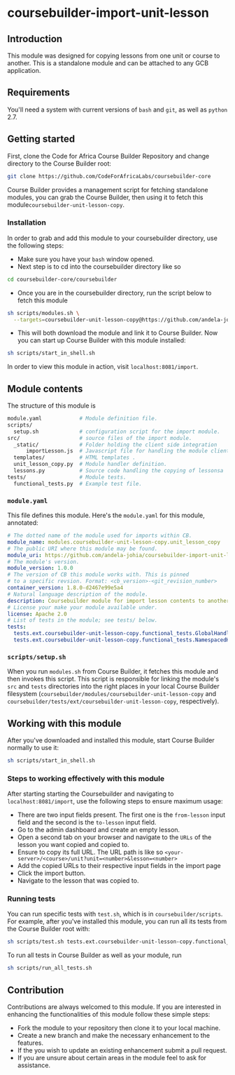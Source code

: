 # coursebuilder-import-unit-lesson

## Introduction
This module was designed for copying lessons from one unit or course to another. This is a standalone module and can be attached to any GCB application.

## Requirements

You'll need a system with current versions of `bash` and `git`, as well as
`python` 2.7.

## Getting started

First, clone the Code for Africa Course Builder Repository and change directory to the Course Builder root:

```sh
git clone https://github.com/CodeForAfricaLabs/coursebuilder-core
```

Course Builder provides a management script for fetching standalone modules, you can grab the Course Builder, then using it to fetch this module`coursebuilder-unit-lesson-copy`.

### Installation
In order to grab and add this module to your coursebuilder directory, use the following steps:

- Make sure you have your `bash` window opened.
- Next step is to cd into the coursebuilder directory like so
```sh
cd coursebuilder-core/coursebuilder
```
- Once you are in the coursebuilder directory, run the script below to fetch this module
```sh
sh scripts/modules.sh \
  --targets=coursebuilder-unit-lesson-copy@https://github.com/andela-johia/coursebuilder-import-unit-lesson
```

- This will both download the module and link it to Course Builder. Now you can start up Course Builder with this module installed:
```sh
sh scripts/start_in_shell.sh
```

In order to view this module in action, visit `localhost:8081/import`.

## Module contents

The structure of this module is

```sh
module.yaml            # Module definition file.
scripts/
  setup.sh             # configuration script for the import module.
src/                   # source files of the import module.
  _static/             # Folder holding the client side integration
      importLesson.js  # Javascript file for handling the module client side
  templates/           # HTML templates .
  unit_lesson_copy.py  # Module handler definition.
  lessons.py           # Source code handling the copying of lessonsa
tests/                 # Module tests.
  functional_tests.py  # Example test file.
```

### `module.yaml`

This file defines this module. Here's the `module.yaml` for this module, annotated:

```yaml
# The dotted name of the module used for imports within CB.
module_name: modules.coursebuilder-unit-lesson-copy.unit_lesson_copy
# The public URI where this module may be found.
module_uri: https://github.com/andela-johia/coursebuilder-import-unit-lesson.git
# The module's version.
module_version: 1.0.0
# The version of CB this module works with. This is pinned
# to a specific revsion. Format: <cb_version>-<git_revision_number>
container_version: 1.8.0-d2467e99e5a4
# Natural language description of the module.
description: Coursebuilder module for import lesson contents to another course
# License your make your module available under.
license: Apache 2.0
# List of tests in the module; see tests/ below.
tests:
  tests.ext.coursebuilder-unit-lesson-copy.functional_tests.GlobalHandlerTest: 2
  tests.ext.coursebuilder-unit-lesson-copy.functional_tests.NamespacedHandlerTest: 2
```

### `scripts/setup.sh`

When you run `modules.sh` from Course Builder, it fetches this module  and then invokes this script. This script is responsible for linking the module's
`src` and `tests` directories into the right places in your local Course Builder
filesystem (`coursebuilder/modules/coursebuilder-unit-lesson-copy` and
`coursebuilder/tests/ext/coursebuilder-unit-lesson-copy`, respectively).


## Working with this module

After you've downloaded and installed this module, start Course Builder normally
to use it:

```sh
sh scripts/start_in_shell.sh
```
### Steps to working effectively with this module

After starting starting the Coursebuilder and navigating to `localhost:8081/import`, use the following steps to ensure maximum usage:
 - There are two input fields present. The first one is the `from-lesson` input field and the second is the `to-lesson` input field.
 - Go to the admin dashboard and create an empty lesson.
 - Open a second tab on your browser and navigate to the `URLs` of the lesson you want copied and copied to.
 - Ensure to copy its full URL. The URL path is like so `<your-server>/<course>/unit?unit=<number>&lesson=<number>`
 - Add the  copied URLs to their respective input fields in the import page
 - Click the import button.
 - Navigate to the lesson that was copied to.

### Running tests

You can run specific tests with `test.sh`, which is in `coursebuilder/scripts`.
For example, after you've installed this module, you can run all its tests from
the Course Builder root with:

```sh
sh scripts/test.sh tests.ext.coursebuilder-unit-lesson-copy.functional_tests
```

To run all tests in Course Builder as well as your module, run

```sh
sh scripts/run_all_tests.sh
```
## Contribution
Contributions are always welcomed to this module. If you are interested in enhancing the functionalities of this module follow these simple steps:
- Fork the module to your repository then clone it to your local machine.
- Create a new branch and make the necessary enhancement to the features.
- If the you wish to update an existing enhancement submit a pull request.
- If you are unsure about certain areas in the module feel to ask for assistance.

